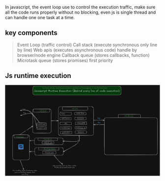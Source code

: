 In javascript, the event loop use to control the execution traffic, make sure all the code runs properly without no blocking, even js is single thread and can handle one one task at a time. 

## key components
> Event Loop (traffic control)
> Call stack (execute synchronous only line by line)
> Web apis (executes asynchronous code) handle by browser/node engine
> Callback queue (stores callbacks, function)
> Microtask queue (stores promises) first priority

## Js runtime execution
![JS Runtime execution](image.png)